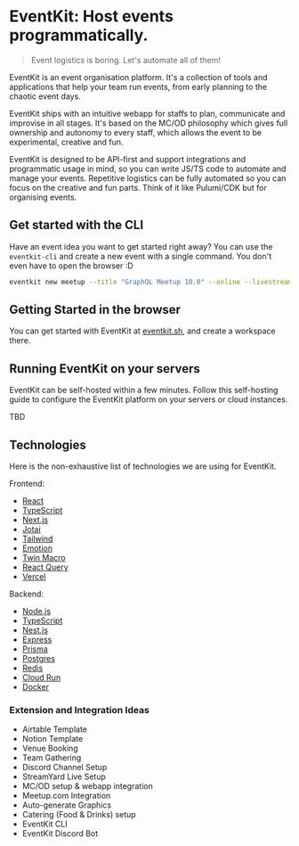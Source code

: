 # EventKit: Host events programmatically.

> Event logistics is boring. Let's automate all of them!

EventKit is an event organisation platform. It's a collection of tools and applications that help your team run events, from early planning to the chaotic event days.

EventKit ships with an intuitive webapp for staffs to plan, communicate and improvise in all stages. It's based on the MC/OD philosophy which gives full ownership and autonomy to every staff, which allows the event to be experimental, creative and fun.

EventKit is designed to be API-first and support integrations and programmatic usage in mind, so you can write JS/TS code to automate and manage your events. Repetitive logistics can be fully automated so you can focus on the creative and fun parts. Think of it like Pulumi/CDK but for organising events.

## Get started with the CLI

Have an event idea you want to get started right away? You can use the `eventkit-cli` and create a new event with a single command. You don't even have to open the browser :D

```bash
eventkit new meetup --title "GraphQL Meetup 10.0" --online --livestream=streamyard,youtube --date "19 Aug - 20 Aug" --time "7PM - 9PM"
```

## Getting Started in the browser

You can get started with EventKit at [eventkit.sh](https://eventkit.sh), and create a workspace there.

## Running EventKit on your servers

EventKit can be self-hosted within a few minutes. Follow this self-hosting guide to configure the EventKit platform on your servers or cloud instances.

TBD

## Technologies

Here is the non-exhaustive list of technologies we are using for EventKit.

Frontend:

- [React](https://reactjs.org)
- [TypeScript](https://www.typescriptlang.org)
- [Next.js](https://nextjs.org)
- [Jotai](https://jotai.org)
- [Tailwind](https://tailwindcss.com)
- [Emotion](https://emotion.sh)
- [Twin Macro](https://twin.macro)
- [React Query](https://react-query.tanstack.com)
- [Vercel](https://vercel.com)

Backend:

- [Node.js](https://nodejs.org)
- [TypeScript](https://www.typescriptlang.org)
- [Nest.js](https://nestjs.com)
- [Express](https://expressjs.com)
- [Prisma](https://www.prisma.io)
- [Postgres](https://www.postgresql.org)
- [Redis](https://redis.io)
- [Cloud Run](https://cloud.google.com/run)
- [Docker](https://docker.io)

### Extension and Integration Ideas

- Airtable Template
- Notion Template
- Venue Booking
- Team Gathering
- Discord Channel Setup
- StreamYard Live Setup
- MC/OD setup & webapp integration
- Meetup.com Integration
- Auto-generate Graphics
- Catering (Food & Drinks) setup
- EventKit CLI
- EventKit Discord Bot
